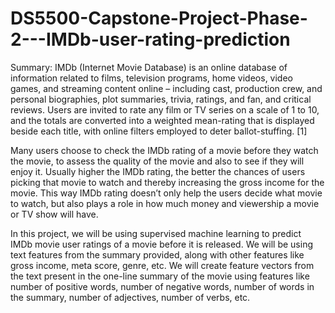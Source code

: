 # DS5500-Capstone-Project-Phase-2---IMDb-user-rating-prediction

Summary:
IMDb (Internet Movie Database) is an online database of information related to films, television programs, home videos, video games, and streaming content online – including cast, production crew, and personal biographies, plot summaries, trivia, ratings, and fan, and critical reviews. Users are invited to rate any film or TV series on a scale of 1 to 10, and the totals are converted into a weighted mean-rating that is displayed beside each title, with online filters employed to deter ballot-stuffing. [1]

Many users choose to check the IMDb rating of a movie before they watch the movie, to assess the quality of the movie and also to see if they will enjoy it. Usually higher the IMDb rating, the better the chances of users picking that movie to watch and thereby increasing the gross income for the movie. This way IMDb rating doesn’t only help the users decide what movie to watch, but also plays a role in how much money and viewership a movie or TV show will have. 

In this project, we will be using supervised machine learning to predict IMDb movie user ratings of a movie before it is released. We will be using text features from the summary provided, along with other features like gross income, meta score, genre, etc. We will create feature vectors from the text present in the one-line summary of the movie using features like number of positive words, number of negative words, number of words in the summary, number of adjectives, number of verbs, etc.
